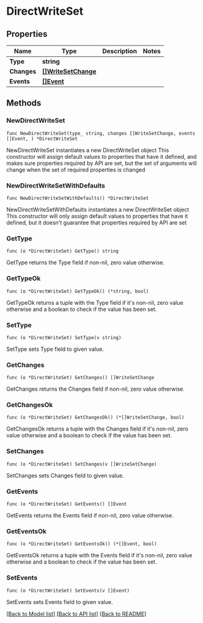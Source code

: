 # DirectWriteSet

## Properties

Name | Type | Description | Notes
------------ | ------------- | ------------- | -------------
**Type** | **string** |  | 
**Changes** | [**[]WriteSetChange**](WriteSetChange.md) |  | 
**Events** | [**[]Event**](Event.md) |  | 

## Methods

### NewDirectWriteSet

`func NewDirectWriteSet(type_ string, changes []WriteSetChange, events []Event, ) *DirectWriteSet`

NewDirectWriteSet instantiates a new DirectWriteSet object
This constructor will assign default values to properties that have it defined,
and makes sure properties required by API are set, but the set of arguments
will change when the set of required properties is changed

### NewDirectWriteSetWithDefaults

`func NewDirectWriteSetWithDefaults() *DirectWriteSet`

NewDirectWriteSetWithDefaults instantiates a new DirectWriteSet object
This constructor will only assign default values to properties that have it defined,
but it doesn't guarantee that properties required by API are set

### GetType

`func (o *DirectWriteSet) GetType() string`

GetType returns the Type field if non-nil, zero value otherwise.

### GetTypeOk

`func (o *DirectWriteSet) GetTypeOk() (*string, bool)`

GetTypeOk returns a tuple with the Type field if it's non-nil, zero value otherwise
and a boolean to check if the value has been set.

### SetType

`func (o *DirectWriteSet) SetType(v string)`

SetType sets Type field to given value.


### GetChanges

`func (o *DirectWriteSet) GetChanges() []WriteSetChange`

GetChanges returns the Changes field if non-nil, zero value otherwise.

### GetChangesOk

`func (o *DirectWriteSet) GetChangesOk() (*[]WriteSetChange, bool)`

GetChangesOk returns a tuple with the Changes field if it's non-nil, zero value otherwise
and a boolean to check if the value has been set.

### SetChanges

`func (o *DirectWriteSet) SetChanges(v []WriteSetChange)`

SetChanges sets Changes field to given value.


### GetEvents

`func (o *DirectWriteSet) GetEvents() []Event`

GetEvents returns the Events field if non-nil, zero value otherwise.

### GetEventsOk

`func (o *DirectWriteSet) GetEventsOk() (*[]Event, bool)`

GetEventsOk returns a tuple with the Events field if it's non-nil, zero value otherwise
and a boolean to check if the value has been set.

### SetEvents

`func (o *DirectWriteSet) SetEvents(v []Event)`

SetEvents sets Events field to given value.



[[Back to Model list]](../README.md#documentation-for-models) [[Back to API list]](../README.md#documentation-for-api-endpoints) [[Back to README]](../README.md)


